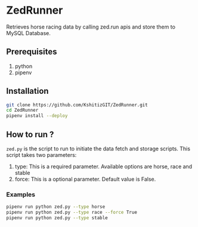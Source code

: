 # ZedRunner

Retrieves horse racing data by calling zed.run apis and store them to MySQL Database.


## Prerequisites
1. python
2. pipenv

## Installation

```bash
git clone https://github.com/KshitizGIT/ZedRunner.git
cd ZedRunner
pipenv install --deploy
```

## How to run ?

`zed.py` is the script to run to initiate the data fetch and storage scripts. This script takes two parameters: 
1. type:
   This is a required parameter. Available options are horse, race and stable
2. force:
   This is a optional parameter. Default value is False.
   
### Examples
```bash
pipenv run python zed.py --type horse
pipenv run python zed.py --type race --force True
pipenv run python zed.py --type stable
```
